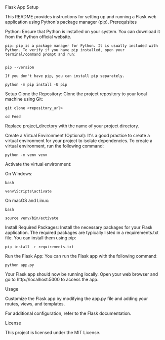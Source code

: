 Flask App Setup

This README provides instructions for setting up and running a Flask web application using Python's package manager (pip).
Prerequisites

Python: Ensure that Python is installed on your system. You can download it from the Python official website.

    pip: pip is a package manager for Python. It is usually included with Python. To verify if you have pip installed, open your terminal/command prompt and run:


    pip --version

    If you don't have pip, you can install pip separately.

    python -m pip install -U pip 

Setup
Clone the Repository: Clone the project repository to your local machine using Git:

    git clone <repository_url>
    
    cd Feed

Replace project_directory with the name of your project directory.

Create a Virtual Environment (Optional): It's a good practice to create a virtual environment for your project to isolate dependencies. To create a virtual environment, run the following command:

    python -m venv venv

Activate the virtual environment:

On Windows:

    bash

    venv\Scripts\activate

On macOS and Linux:

    bash

    source venv/bin/activate

Install Required Packages: Install the necessary packages for your Flask application. The required packages are typically listed in a requirements.txt file. You can install them using pip:

    pip install -r requirements.txt

Run the Flask App: You can run the Flask app with the following command:

    python app.py

Your Flask app should now be running locally. Open your web browser and go to http://localhost:5000 to access the app.

Usage

Customize the Flask app by modifying the app.py file and adding your routes, views, and templates.

For additional configuration, refer to the Flask documentation.

License

This project is licensed under the MIT License.
